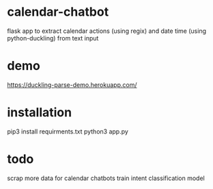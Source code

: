 # calendar-chatbot
flask app to extract calendar actions (using regix) and date time (using python-duckling) from text input

# demo
https://duckling-parse-demo.herokuapp.com/

# installation
pip3 install requirments.txt
python3 app.py

# todo
scrap more data for calendar chatbots
train intent classification model
